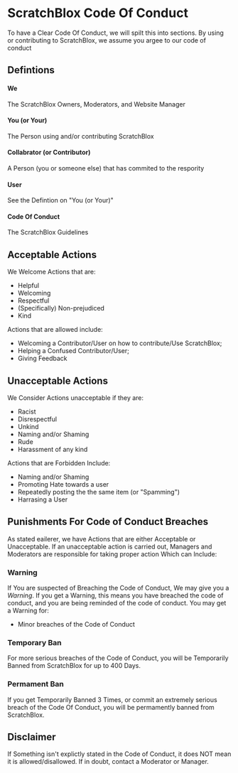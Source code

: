# ScratchBlox Code Of Conduct
To have a Clear Code Of Conduct, we will spilt this into sections. By using or contributing to ScratchBlox, we assume you
argee to our code of conduct
## Defintions
#### We
The ScratchBlox Owners, Moderators, and Website Manager
#### You (or Your)
The Person using and/or contributing ScratchBlox
#### Collabrator (or Contributor)
A Person (you or someone else) that has commited to the respority
#### User
See the Defintion on "You (or Your)"
#### Code Of Conduct
The ScratchBlox Guidelines

## Acceptable Actions
We Welcome Actions that are:
- Helpful
- Welcoming
- Respectful
- (Specifically) Non-prejudiced
- Kind

Actions that are allowed include:
- Welcoming a Contributor/User on how to contribute/Use ScratchBlox;
- Helping a Confused Contributor/User;
- Giving Feedback

## Unacceptable Actions
We Consider Actions unacceptable if they are:
- Racist
- Disrespectful
- Unkind
- Naming and/or Shaming
- Rude
- Harassment of any kind

Actions that are Forbidden Include:
- Naming and/or Shaming
- Promoting Hate towards a user
- Repeatedly posting the the same item (or "Spamming")
- Harrasing a User

## Punishments For Code of Conduct Breaches
As stated eailerer, we have Actions that are either Acceptable or Unacceptable. If an unacceptable action is carried out, Managers and
Moderators are responsible for taking proper action Which can Include:
### Warning
If You are suspected of Breaching the Code of Conduct, We may give you a _Warning_. If you get a Warning, this means you have breached 
the code of conduct, and you are being reminded of the code of conduct. 
You may get a Warning for:
- Minor breaches of the Code of Conduct
### Temporary Ban
For more serious breaches of the Code of Conduct, you will be Temporarily Banned from ScratchBlox for up to 400 Days.
### Permament Ban
If you get Temporarily Banned 3 Times, or commit an extremely serious breach of the Code Of Conduct, you will be permamently banned from ScratchBlox.
## Disclaimer
If Something isn't explictly stated in the Code of Conduct, it does NOT mean it is allowed/disallowed. If in doubt, contact a
Moderator or Manager.
